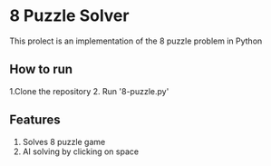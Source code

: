 # 8 Puzzle Solver 
This prolect is an implementation of the 8 puzzle problem in Python
## How to run
1.Clone the repository 
2. Run '8-puzzle.py'
## Features
1. Solves 8 puzzle game
2. AI solving by clicking on space
